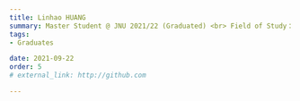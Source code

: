 ```yaml
---
title: Linhao HUANG  
summary: Master Student @ JNU 2021/22 (Graduated) <br> Field of Study：Industrial Engineering <br> Job：Logistics Engineer @ BYD Auto
tags:
- Graduates

date: 2021-09-22
order: 5
# external_link: http://github.com

---
```

